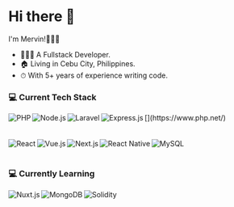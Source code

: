# Hi there 👋

I'm Mervin!👨🏻‍💼

* 👨🏼‍💻 A Fullstack Developer.
* 🏠 Living in Cebu City, Philippines.
* ⏱ With 5+ years of experience writing code.

### 💻 Current Tech Stack
<div>
[<img align="left" alt="PHP" src="https://img.shields.io/badge/PHP-%23777BB4?style=for-the-badge&logo=php&logoColor=%23fff" />](https://www.php.net/)
<img align="left" alt="Node.js" src="https://img.shields.io/badge/Node.js-%23339933?style=for-the-badge&logo=node.js&logoColor=%23fff" />
<img align="left" alt="Laravel" src="https://img.shields.io/badge/Laravel-%23FF2D20?style=for-the-badge&logo=laravel&logoColor=%23fff" />
<img align="left" alt="Express.js" src="https://img.shields.io/badge/Express.js-%23000?style=for-the-badge&logo=express&logoColor=%23fff" />
</div><br /> <br />
<div>
<img align="left" alt="React" src="https://img.shields.io/badge/React-%2361DAFB?style=for-the-badge&logo=react&logoColor=%23fff" />
<img align="left" alt="Vue.js" src="https://img.shields.io/badge/Vue.js-%234FC08D?style=for-the-badge&logo=vue.js&logoColor=%23fff" />
<img align="left" alt="Next.js" src="https://img.shields.io/badge/Next.js-%23000?style=for-the-badge&logo=next.js&logoColor=%23fff" />
<img align="left" alt="React Native" src="https://img.shields.io/badge/React%20Native-%230ea2ca?style=for-the-badge&logo=react&logoColor=%23fff" />
<img align="left" alt="MySQL" src="https://img.shields.io/badge/MySQL-%234479A1?style=for-the-badge&logo=mysql&logoColor=%23fff" />
</div>
<br /><br />

### 💻 Currently Learning
<div>
<img align="left" alt="Nuxt.js" src="https://img.shields.io/badge/Nuxt.js-%2300DC82?style=for-the-badge&logo=nuxt.js&logoColor=%23fff" />
<img align="left" alt="MongoDB" src="https://img.shields.io/badge/MongoDB-%2347A248?style=for-the-badge&logo=mongodb&logoColor=%23fff" />
<img align="left" alt="Solidity" src="https://img.shields.io/badge/Solidity-%23363636?style=for-the-badge&logo=solidity&logoColor=%23fff" />
</div>
